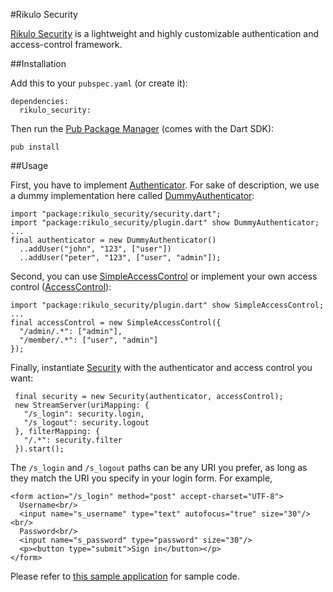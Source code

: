 #Rikulo Security

[Rikulo Security](https://github.com/rikulo/security) is a lightweight and highly customizable authentication and access-control framework.

##Installation

Add this to your `pubspec.yaml` (or create it):

    dependencies:
      rikulo_security:

Then run the [Pub Package Manager](http://pub.dartlang.org/doc) (comes with the Dart SDK):

    pub install

##Usage

 First, you have to implement [Authenticator](security:security). For sake of description, we use a dummy implementation here called [DummyAuthenticator](security:security_plugin):

    import "package:rikulo_security/security.dart";
    import "package:rikulo_security/plugin.dart" show DummyAuthenticator;
    ...
    final authenticator = new DummyAuthenticator()
      ..addUser("john", "123", ["user"])
      ..addUser("peter", "123", ["user", "admin"]);

 Second, you can use [SimpleAccessControl](security:security_plugin) or implement your own access control
 ([AccessControl](security:security)):

    import "package:rikulo_security/plugin.dart" show SimpleAccessControl;
    ...
    final accessControl = new SimpleAccessControl({
      "/admin/.*": ["admin"],
      "/member/.*": ["user", "admin"]
    });

 Finally, instantiate [Security](security:security) with the authenticator and access control you want:

     final security = new Security(authenticator, accessControl);
     new StreamServer(uriMapping: {
       "/s_login": security.login,
       "/s_logout": security.logout
     }, filterMapping: {
       "/.*": security.filter
     }).start();

The `/s_login` and `/s_logout` paths can be any URI you prefer, as long as they match the URI you specify in your login form. For example,

    <form action="/s_login" method="post" accept-charset="UTF-8">
      Username<br/>
      <input name="s_username" type="text" autofocus="true" size="30"/><br/>
      Password<br/>
      <input name="s_password" type="password" size="30"/>
      <p><button type="submit">Sign in</button></p>
    </form>

Please refer to [this sample application](https://github.com/rikulo/security/tree/master/example/hello) for sample code.
